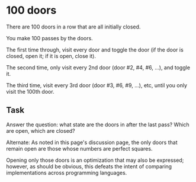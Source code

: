 # 100 doors

There are 100 doors in a row that are all initially closed.

You make 100 passes by the doors.

The first time through, visit every door and toggle the door (if the door is closed, open it; if it is open, close it).

The second time, only visit every 2nd door (door #2, #4, #6, ...), and toggle it.

The third time, visit every 3rd door (door #3, #6, #9, ...), etc, until you only visit the 100th door.

## Task

Answer the question: what state are the doors in after the last pass? Which are open, which are closed?

Alternate: As noted in this page's discussion page, the only doors that remain open are those whose numbers are perfect squares.

Opening only those doors is an optimization that may also be expressed; however, as should be obvious, this defeats the intent of comparing implementations across programming languages.